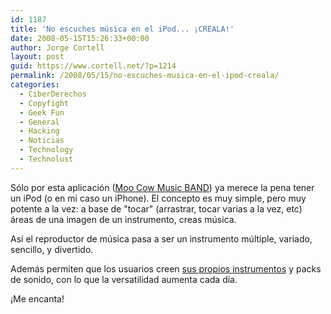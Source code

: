 ```yaml
---
id: 1187
title: 'No escuches música en el iPod... ¡CREALA!'
date: 2008-05-15T15:26:33+00:00
author: Jorge Cortell
layout: post
guid: https://www.cortell.net/?p=1214
permalink: /2008/05/15/no-escuches-musica-en-el-ipod-creala/
categories:
  - CiberDerechos
  - Copyfight
  - Geek Fun
  - General
  - Hacking
  - Noticias
  - Technology
  - Technolust
---
```

Sólo por esta aplicación (<a title="Band" href="https://moocowmusic.com/Band/" target="_blank">Moo Cow Music BAND</a>) ya merece la pena tener un iPod (o en mi caso un iPhone). El concepto es muy simple, pero muy potente a la vez: a base de "tocar" (arrastrar, tocar varias a la vez, etc) áreas de una imagen de un instrumento, creas música.

Así el reproductor de música pasa a ser un instrumento múltiple, variado, sencillo, y divertido.

Además permiten que los usuarios creen <a title="foro instrumentos" href="https://moocowmusic.com/yabb/YaBB.pl?board=BandInRelease" target="_blank">sus propios instrumentos</a> y packs de sonido, con lo que la versatilidad aumenta cada día.

¡Me encanta!